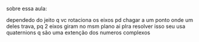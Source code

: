 sobre essa aula:

dependedo do jeito q vc rotaciona os eixos pd chagar a um ponto onde um deles trava, pq 2 eixos giram no msm plano ai plra resolver isso seu usa quaternions q são uma extenção dos numeros complexos